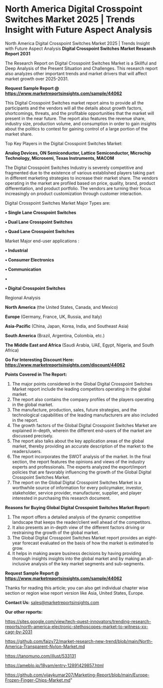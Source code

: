 # North America Digital Crosspoint Switches Market 2025 | Trends Insight with Future Aspect Analysis
North America Digital Crosspoint Switches Market 2025 | Trends Insight with Future Aspect Analysis
<strong>Digital Crosspoint Switches Market Research Report 2031</strong>

The Research Report on Digital Crosspoint Switches Market is a Skillful and Deep Analysis of the Present Situation and Challenges. This research report also analyzes other important trends and market drivers that will affect market growth over 2025-2031.

<strong>Request Sample Report @ <a href=https://www.marketreportsinsights.com/sample/44062>https://www.marketreportsinsights.com/sample/44062</a></strong>

This Digital Crosspoint Switches market report aims to provide all the participants and the vendors will all the details about growth factors, shortcomings, threats, and the profitable opportunities that the market will present in the near future. The report also features the revenue share, industry size, production volume, and consumption in order to gain insights about the politics to contest for gaining control of a large portion of the market share.

Top Key Players in the Digital Crosspoint Switches Market:

<strong>Analog Devices, ON Semiconductor, Lattice Semiconductor, Microchip Technology, Microsemi, Texas Instruments, MACOM</strong>

The Digital Crosspoint Switches Industry is severely competitive and fragmented due to the existence of various established players taking part in different marketing strategies to increase their market share. The vendors operating in the market are profiled based on price, quality, brand, product differentiation, and product portfolio. The vendors are turning their focus increasingly on product customization through customer interaction.

Digital Crosspoint Switches Market Major Types are:

<strong>•  Single Lane Crosspoint Switches

•  Dual Lane Crosspoint Switches

•  Quad Lane Crosspoint Switches</strong>

Market Major end-user applications :

<strong>•  Industrial

•  Consumer Electronics

•  Communication

•  

•  Digital Crosspoint Switches</strong>

Regional Analysis

</u><strong><b>North America</b></strong> (the United States, Canada, and Mexico)

<strong><b>Europe </b></strong>(Germany, France, UK, Russia, and Italy)

<strong><b>Asia-Pacific</b></strong> (China, Japan, Korea, India, and Southeast Asia)

<strong><b>South America</b></strong> (Brazil, Argentina, Colombia, etc.)

<strong><b>The Middle East and Africa</b></strong> (Saudi Arabia, UAE, Egypt, Nigeria, and South Africa)

<strong>Go For Interesting Discount Here: <a href=https://www.marketreportsinsights.com/discount/44062>https://www.marketreportsinsights.com/discount/44062</a></strong>

<strong>Points Covered in The Report:</strong>
<ol>
  <li>The major points considered in the Global Digital Crosspoint Switches Market report include the leading competitors operating in the global market.</li>
  <li>The report also contains the company profiles of the players operating in the global market.</li>
  <li>The manufacture, production, sales, future strategies, and the technological capabilities of the leading manufacturers are also included in the report.</li>
  <li>The growth factors of the Global Digital Crosspoint Switches Market are explained in-depth, wherein the different end-users of the market are discussed precisely.</li>
  <li>The report also talks about the key application areas of the global market, thereby providing an accurate description of the market to the readers/users.</li>
  <li>The report incorporates the SWOT analysis of the market. In the final section, the report features the opinions and views of the industry experts and professionals. The experts analyzed the export/import policies that are favorably influencing the growth of the Global Digital Crosspoint Switches Market.</li>
  <li>The report on the Global Digital Crosspoint Switches Market is a worthwhile source of information for every policymaker, investor, stakeholder, service provider, manufacturer, supplier, and player interested in purchasing this research document.</li>
</ol>
<strong>Reasons for Buying Global Digital Crosspoint Switches Market Report:</strong>

<ol>
  <li>The report offers a detailed analysis of the dynamic competitive landscape that keeps the reader/client well ahead of the competitors.</li>
  <li>It also presents an in-depth view of the different factors driving or restraining the growth of the global market.</li>
  <li>The Global Digital Crosspoint Switches Market report provides an eight-year forecast evaluated on the basis of how the market is estimated to grow.</li>
  <li>It helps in making aware business decisions by having providing thorough insights insights into the global market and by making an all-inclusive analysis of the key market segments and sub-segments.</li>
</ol>
<strong>Request Sample Report @ <a href=https://www.marketreportsinsights.com/sample/44062>https://www.marketreportsinsights.com/sample/44062</a></strong>


Thanks for reading this article; you can also get individual chapter wise section or region wise report version like Asia, United States, Europe.

<strong>Contact Us:</strong>
sales@marketreportsinsights.com

<strong>Our other reports:</strong>

<a href=https://sites.google.com/view/tech-quest-innovators/trending-research-reports/north-america-electronic-stethoscopes-market-to-witness-xx-cagr-by-2031>https://sites.google.com/view/tech-quest-innovators/trending-research-reports/north-america-electronic-stethoscopes-market-to-witness-xx-cagr-by-2031</a>

<a href=https://github.com/faizy72/market-research-new-trend/blob/main/North-America-Transparent-Nylon-Market.md>https://github.com/faizy72/market-research-new-trend/blob/main/North-America-Transparent-Nylon-Market.md</a>

<a href=https://tanomuno.com/illust/533131>https://tanomuno.com/illust/533131</a>

<a href=https://ameblo.jp/18yam/entry-12891429857.html>https://ameblo.jp/18yam/entry-12891429857.html</a>

<a href=https://github.com/vijaykumar207/Marketing-Report/blob/main/Europe-Frozen-Finger-Chips-Market.md>https://github.com/vijaykumar207/Marketing-Report/blob/main/Europe-Frozen-Finger-Chips-Market.md</a>"
